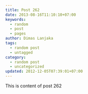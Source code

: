 ```yaml
---
title: Post 262
date: 2013-08-16T11:10:10+07:00
keywords:
  - random
  - post
  - pages
author: Dimas Lanjaka
tags:
  - random post
  - untagged
category:
  - random post
  - uncategorized
updated: 2012-12-05T07:39:01+07:00
---
```

This is content of post 262